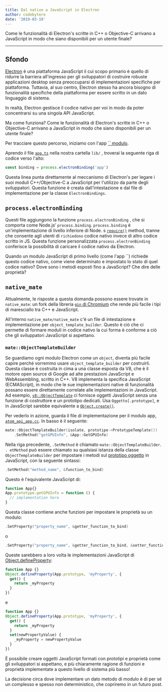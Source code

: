 ```yaml
---
title: Dal nativo a JavaScript in Electron
author: codebytere
date: '2019-03-19'
---
```


Come le funzionalità di Electron's scritte in C++ o Objective-C arrivano a JavaScript in modo che siano disponibili per un utente finale?

---

## Sfondo

[Electron](https://electronjs.org) è una piattaforma JavaScript il cui scopo primario è quello di ridurre la barriera all'ingresso per gli sviluppatori di costruire robuste applicazioni desktop senza preoccuparsi di implementazioni specifiche per piattaforma. Tuttavia, al suo centro, Electron stesso ha ancora bisogno di funzionalità specifiche della piattaforma per essere scritto in un dato linguaggio di sistema.

In realtà, Electron gestisce il codice nativo per voi in modo da poter concentrarsi su una singola API JavaScript.

Ma come funziona? Come le funzionalità di Electron's scritte in C++ o Objective-C arrivano a JavaScript in modo che siano disponibili per un utente finale?

Per tracciare questo percorso, iniziamo con l'app [`` modulo](https://electronjs.org/docs/api/app).

Aprendo il file [`app.ts`](https://github.com/electron/electron/blob/0431997c8d64c9ed437b293e8fa15a96fc73a2a7/lib/browser/api/app.ts) nella nostra cartella `lib/` , troverai la seguente riga di codice verso l'alto:

```js
const binding = process.electronBinding('app')
```

Questa linea punta direttamente al meccanismo di Electron's per legare i suoi moduli C++/Objective-C a JavaScript per l'utilizzo da parte degli sviluppatori. Questa funzione è creata dall'intestazione e dal file di implementazione [](https://github.com/electron/electron/blob/0431997c8d64c9ed437b293e8fa15a96fc73a2a7/atom/common/api/electron_bindings.cc) per la classe `ElectronBindings`.

## `process.electronBinding`

Questi file aggiungono la funzione `process.electronBinding` , che si comporta come Node.js’ `process.binding`. `process.binding` è un'implementazione di livello inferiore di Node. s [`require()`](https://nodejs.org/api/modules.html#modules_require_id) method, tranne che consente agli utenti di `richiedono` codice nativo invece di altro codice scritto in JS. Questa funzione personalizzata `process.electronBinding` conferisce la possibilità di caricare il codice nativo da Electron.

Quando un modulo JavaScript di primo livello (come l'app ``) richiede questo codice nativo, come viene determinato e impostato lo stato di quel codice nativo? Dove sono i metodi esposti fino a JavaScript? Che dire delle proprietà?

## `native_mate`

Attualmente, le risposte a questa domanda possono essere trovate in `native_mate`: un fork della libreria [`gin` di Chromium](https://chromium.googlesource.com/chromium/src.git/+/lkgr/gin/) che rende più facile i tipi di maresciallo tra C++ e JavaScript.

All'interno `native_mate/native_mate` c'è un file di intestazione e implementazione per `object_template_builder`. Questo è ciò che ci permette di formare moduli in codice nativo la cui forma è conforme a ciò che gli sviluppatori JavaScript si aspettano.

### `mate::ObjectTemplateBuilder`

Se guardiamo ogni modulo Electron come un `object`, diventa più facile capire perché vorremmo usare `object_template_builder` per costruirli. Questa classe è costruita in cima a una classe esposta da V8, che è il motore open source di Google ad alte prestazioni JavaScript e WebAssembling, scritto in C++. V8 implementa la specifica JavaScript (ECMAScript), in modo che le sue implementazioni native di funzionalità possano essere direttamente correlate alle implementazioni in JavaScript. Ad esempio, [`v8::ObjectTemplate`](https://v8docs.nodesource.com/node-0.8/db/d5f/classv8_1_1_object_template.html) ci fornisce oggetti JavaScript senza una funzione di costruttore e un prototipo dedicati. Usa `Oggetto[.prototype]`, e in JavaScript sarebbe equivalente a [`Object.create()`](https://developer.mozilla.org/en-US/docs/Web/JavaScript/Reference/Global_Objects/Object/create).

Per vederlo in azione, guarda il file di implementazione per il modulo app, [`atom_api_app.cc`](https://github.com/electron/electron/blob/0431997c8d64c9ed437b293e8fa15a96fc73a2a7/atom/browser/api/atom_api_app.cc). In basso è il seguente:

```cpp
mate::ObjectTemplateBuilder(isolate, prototipe->PrototypeTemplate())
    .SetMethod("getGPUInfo", &App::GetGPUInfo)
```

Nella riga precedente, `.SetMethod` è chiamato `mate::ObjectTemplateBuilder`. `. etMethod` può essere chiamato su qualsiasi istanza della classe `ObjectTemplateBuilder` per impostare i metodi sul [prototipo oggetto](https://developer.mozilla.org/en-US/docs/Web/JavaScript/Reference/Global_Objects/Object/prototype) in JavaScript, con la seguente sintassi:

```cpp
.SetMethod("method_name", &function_to_bind)
```

Questo è l'equivalente JavaScript di:

```js
function App{}
App.prototype.getGPUInfo = function () {
  // implementation here
}
```

Questa classe contiene anche funzioni per impostare le proprietà su un modulo:

```cpp
.SetProperty("property_name", &getter_function_to_bind)
```

o

```cpp
.SetProperty("property_name", &getter_function_to_bind, &setter_function_to_bind)
```

Queste sarebbero a loro volta le implementazioni JavaScript di [Object.defineProperty](https://developer.mozilla.org/en/docs/Web/JavaScript/Reference/Global_Objects/Object/defineProperty):

```js
function App {}
Object.defineProperty(App.prototype, 'myProperty', {
  get() {
    return _myProperty
  }
})
```

e

```js
function App {}
Object.defineProperty(App.prototype, 'myProperty', {
  get() {
    return _myProperty
  }
  set(newPropertyValue) {
    _myProperty = newPropertyValue
  }
})
```

È possibile creare oggetti JavaScript formati con prototipi e proprietà come gli sviluppatori si aspettano, e più chiaramente ragione di funzioni e proprietà implementate a questo livello di sistema più basso!

La decisione circa dove implementare un dato metodo di modulo è di per sé un complesso e spesso non deterministico, che copriremo in un futuro post.
